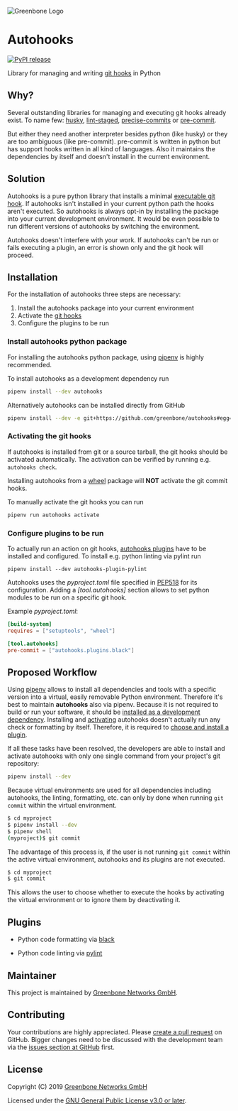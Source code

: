 ![Greenbone Logo](https://www.greenbone.net/wp-content/uploads/gb_logo_resilience_horizontal.png)

# Autohooks

[![PyPI release](https://img.shields.io/pypi/v/autohooks.svg)](https://pypi.org/project/autohooks/)

Library for managing and writing [git hooks](https://git-scm.com/docs/githooks)
in Python

## Why?

Several outstanding libraries for managing and executing git hooks already
exist. To name few: [husky](https://github.com/typicode/husky),
[lint-staged](https://github.com/okonet/lint-staged),
[precise-commits](https://github.com/nrwl/precise-commits) or
[pre-commit](https://github.com/pre-commit/pre-commit).

But either they need another interpreter besides python (like husky) or they are
too ambiguous (like pre-commit). pre-commit is written in python but has support
hooks written in all kind of languages. Also it maintains the dependencies by
itself and doesn't install in the current environment.

## Solution

Autohooks is a pure python library that installs a minimal
[executable git hook](https://github.com/greenbone/autohooks/blob/master/autohooks/precommit/template).
If autohooks isn't installed in your current python path the hooks aren't
executed. So autohooks is always opt-in by installing the package into your
current development environment. It would be even possible to run different
versions of autohooks by switching the environment.

Autohooks doesn't interfere with your work. If autohooks can't be run or fails
executing a plugin, an error is shown only and the git hook will proceed.

## Installation

For the installation of autohooks three steps are necessary:

1. Install the autohooks package into your current environment
2. Activate the [git hooks](https://git-scm.com/docs/githooks)
3. Configure the plugins to be run

### Install autohooks python package

For installing the autohooks python package, using
[pipenv](https://pipenv.readthedocs.io/) is highly recommended.

To install autohooks as a development dependency run

```sh
pipenv install --dev autohooks
```

Alternatively autohooks can be installed directly from GitHub

```sh
pipenv install --dev -e git+https://github.com/greenbone/autohooks#egg=autohooks
```

### Activating the git hooks

If autohooks is installed from git or a source tarball, the git hooks should be
activated automatically. The activation can be verified by running e.g.
`autohooks check`.

Installing autohooks from a [wheel](https://www.python.org/dev/peps/pep-0427/)
package will **NOT** activate the git commit hooks.

To manually activate the git hooks you can run

```sh
pipenv run autohooks activate
```

### Configure plugins to be run

To actually run an action on git hooks, [autohooks plugins](#plugins) have to be
installed and configured. To install e.g. python linting via pylint run

```
pipenv install --dev autohooks-plugin-pylint
```

Autohooks uses the *pyproject.toml* file specified in
[PEP518](https://www.python.org/dev/peps/pep-0518/) for its configuration.
Adding a *[tool.autohooks]* section allows to set python modules to be run on a
specific git hook.

Example *pyproject.toml*:

```toml
[build-system]
requires = ["setuptools", "wheel"]

[tool.autohooks]
pre-commit = ["autohooks.plugins.black"]
```

## Proposed Workflow

Using [pipenv](https://pipenv.readthedocs.io/) allows to install all
dependencies and tools with a specific version into a virtual, easily removable
Python environment. Therefore it's best to maintain **autohooks** also via
pipenv. Because it is not required to build or run your software, it should be
[installed as a development dependency](#install-autohooks-python-package).
Installing and [activating](#activating-the-git-hooks) autohooks doesn't
actually run any check or formatting by itself. Therefore, it is required to
[choose and install a plugin](#configure-plugins-to-be-run).

If all these tasks have been resolved, the developers are able to install
and activate autohooks with only one single command from your project's git
repository:

```sh
pipenv install --dev
```

Because virtual environments are used for all dependencies including
autohooks, the linting, formatting, etc. can only by done when running
`git commit` within the virtual environment.

```sh
$ cd myproject
$ pipenv install --dev
$ pipenv shell
(myproject)$ git commit
```

The advantage of this process is, if the user is not running `git commit` within
the active virtual environment, autohooks and its plugins are not executed.

```sh
$ cd myproject
$ git commit
```

This allows the user to choose whether to execute the hooks by activating the
virtual environment or to ignore them by deactivating it.

## Plugins

* Python code formatting via [black](https://github.com/greenbone/autohooks-plugin-black)

* Python code linting via [pylint](https://github.com/greenbone/autohooks-plugin-pylint)

## Maintainer

This project is maintained by [Greenbone Networks GmbH](https://www.greenbone.net/).

## Contributing

Your contributions are highly appreciated. Please
[create a pull request](https://github.com/greenbone/autohooks/pulls)
on GitHub. Bigger changes need to be discussed with the development team via the
[issues section at GitHub](https://github.com/greenbone/autohooks/issues)
first.

## License

Copyright (C) 2019 [Greenbone Networks GmbH](https://www.greenbone.net/)

Licensed under the [GNU General Public License v3.0 or later](LICENSE).
